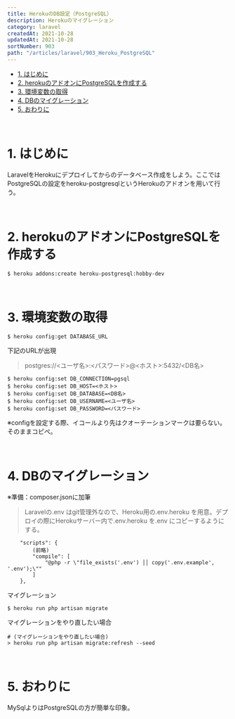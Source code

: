 ```yaml
---
title: HerokuのDB設定（PostgreSQL）
description: Herokuのマイグレーション
category: laravel
createdAt: 2021-10-28
updatedAt: 2021-10-28
sortNumber: 903
path: "/articles/laravel/903_Heroku_PostgreSQL"
---
```


<nuxt-content-wrapper>

- [1. はじめに](#1-はじめに)
- [2. herokuのアドオンにPostgreSQLを作成する](#2-herokuのアドオンにpostgresqlを作成する)
- [3. 環境変数の取得](#3-環境変数の取得)
- [4. DBのマイグレーション](#4-dbのマイグレーション)
- [5. おわりに](#5-おわりに)

<br>

# 1. はじめに
LaravelをHerokuにデプロイしてからのデータベース作成をしよう。ここではPostgreSQLの設定をheroku-postgresqlというHerokuのアドオンを用いて行う。

<br>

# 2. herokuのアドオンにPostgreSQLを作成する
```
$ heroku addons:create heroku-postgresql:hobby-dev
```

<br>

# 3. 環境変数の取得
```
$ heroku config:get DATABASE_URL
```
下記のURLが出現
> postgres://<ユーザ名>:<パスワード>@<ホスト>:5432/<DB名>
```
$ heroku config:set DB_CONNECTION=pgsql
$ heroku config:set DB_HOST=<ホスト>
$ heroku config:set DB_DATABASE=<DB名>
$ heroku config:set DB_USERNAME=<ユーザ名>
$ heroku config:set DB_PASSWORD=<パスワード>
```
※configを設定する際、イコールより先はクオーテーションマークは要らない。そのままコピぺ。

<br>

# 4. DBのマイグレーション
※準備：composer.jsonに加筆
> Laravelの.env はgit管理外なので、Heroku用の.env.heroku を用意。デプロイの際にHerokuサーバー内で.env.heroku を.env にコピーするようにする。
```
    "scripts": {
        (前略)
        "compile": [
            "@php -r \"file_exists('.env') ││ copy('.env.example', '.env');\""
        ]
    },
```
マイグレーション
```
$ heroku run php artisan migrate
```

マイグレーションをやり直したい場合
```
# (マイグレーションをやり直したい場合)
> heroku run php artisan migrate:refresh --seed
```

<br>

# 5. おわりに
MySqlよりはPostgreSQLの方が簡単な印象。

</nuxt-content-wrapper>
